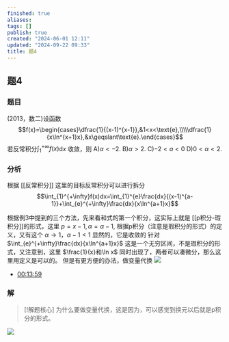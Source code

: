 ```yaml
---
finished: true
aliases: 
tags: []
publish: true
created: "2024-06-01 12:11"
updated: "2024-09-22 09:33"
title: 题4
---
```

## 题4
### 题目
(2013，数二)设函数
$$f(x)=\begin{cases}\dfrac{1}{(x-1)^{x-1}},&1<x<\text{e},\\\\\dfrac{1}{x\ln^{x+1}x},&x\geqslant\text{e}.\end{cases}$$
若反常积分$\int_1^{+\infty}f(x)$d$x$ 收敛，则
A)$\alpha<-2.$
B)$\alpha>2.$
C)$-2<a<0$
D)$0<\alpha<2.$
### 分析
根据
[[反常积分]]
这里的目标反常积分可以进行拆分
$$\int_{1}^{+\infty}f(x)dx=\int_{1}^{e}\frac{dx}{(x-1)^{a-1}}+\int_{e}^{+\infty}\frac{dx}{x\ln^{a+1}x}$$

根据例3中提到的三个方法，先来看和式的第一个积分，这实际上就是 [[p积分-瑕积分]]的形式，这里 $p=x-1,\alpha=\alpha-1$, 根据p积分（注意是瑕积分的形式）的定义，又有这个 $\alpha\to {1}，\alpha-1<1$ 显然的，它是收敛的
针对 $\int_{e}^{+\infty}\frac{dx}{x\ln^{a+1}x}$ 这是一个无穷区间，不是瑕积分的形式，又注意到，这里 $\frac{1}{x}和\ln x$ 同时出现了，两者可以凑微分，那么这里用定义是可以的。
但是有更方便的办法，做变量代换
![](https://img.hwenyi.tech/202403191004377.webp)
 - [00:13:59](https://www.youtube.com/watch?v=1khb57wJZVU&t=839#t=13:59.30) 
### 解
> [!解题核心]
> 为什么要做变量代换，这是因为，可以感觉到换元以后就是p积分的形式。

![](https://img.hwenyi.tech/202403191007896.webp)
